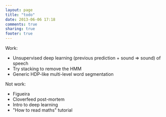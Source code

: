 ```yaml
---
layout: page
title: "todo"
date: 2013-06-06 17:18
comments: true
sharing: true
footer: true
---
```


Work:

 * Unsupervised deep learning (previous prediction + sound => sound) of speech
 * Try stacking to remove the HMM
 * Generic HDP-like multi-level word segmentation


Not work:

 * Figueira
 * Cloverfeed post-mortem
 * Intro to deep learning
 * "How to read maths" tutorial

